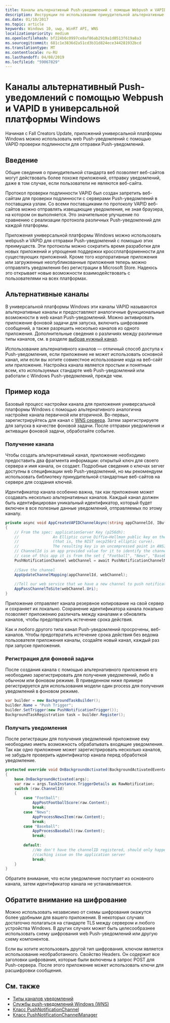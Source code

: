 ```yaml
---
title: Каналы альтернативный Push-уведомлений с помощью Webpush и VAPID в универсальной платформы Windows
description: Инструкции по использованию принудительной альтернативные каналы с протоколом VAPID из приложения UWP
ms.date: 01/10/2017
ms.topic: article
keywords: Windows 10, uwp, WinRT API, WNS
localizationpriority: medium
ms.openlocfilehash: bf224b6c0997ce8af86ab2919a1d0513f619a8a3
ms.sourcegitcommit: 681c1e3836d2a51cd3b31d824ece344281932bcd
ms.translationtype: MT
ms.contentlocale: ru-RU
ms.lasthandoff: 04/08/2019
ms.locfileid: "59067829"
---
```

# <a name="alternate-push-channels-using-webpush-and-vapid-in-uwp"></a>Каналы альтернативный Push-уведомлений с помощью Webpush и VAPID в универсальной платформы Windows 
Начиная с Fall Creators Update, приложений универсальной платформы Windows можно использовать web Push-уведомлений с помощью VAPID проверки подлинности для отправки Push-уведомлений.  

## <a name="introduction"></a>Введение
Общие сведения о принудительной стандарта веб позволяет веб-сайтов могут действовать более похоже приложений, отправку уведомлений, даже в том случае, если пользователи не являются веб-сайта.

Протокол проверки подлинности VAPID был создан запретить веб-сайтам для проверки подлинности с серверами Push-уведомлений в поставщика узлам. Со всеми поставщиками по протоколу VAPID веб-сайтов можно отправлять извещающие уведомления, не зная браузера, на котором он выполняется. Это значительное улучшение по сравнению с реализации протокола различных Push-уведомлений для каждой платформы. 

Приложения универсальной платформы Windows можно использовать webpush и VAPID для отправки Push-уведомлений с помощью этих преимуществ. Эти протоколы можно сократить время разработки для новых приложений и упрощения поддержки кроссплатформенности для существующих приложений. Кроме того корпоративные приложения или загруженные неопубликованные приложения теперь можно отправлять уведомления без регистрации в Microsoft Store. Надеюсь это открывает новые возможности взаимодействовать с пользователями на всех платформах.  

## <a name="alternate-channels"></a>Альтернативные каналы 
В универсальной платформы Windows эти каналы VAPID называются альтернативные каналы и предоставляют аналогичные функциональные возможности в web канал Push-уведомлений. Можно активировать приложение фоновой задачи для запуска, включить шифрование сообщений, а также разрешить несколько каналов из одного приложения. Дополнительные сведения о различиях между различные типы каналов, см. в разделе [выбрав нужный канал](channel-types.md).

Использование альтернативного каналов — отличный способ доступа к Push-уведомления, если приложение не может использовать основной канал, или если вы хотите совместное использование кода на веб-сайт или приложение. Настройка канала является простым и понятным всем, кто используемых стандарте web Push-уведомлений или работали с Windows Push-уведомлений, прежде чем.

## <a name="code-example"></a>Пример кода

Базовый процесс настройки канала для приложения универсальной платформы Windows с помощью альтернативного аналогична настройке канала первичной или вторичной. Во-первых, зарегистрируйтесь для канал с [WNS сервера](windows-push-notification-services--wns--overview.md). Затем зарегистрируете для запуска в качестве фоновой задачи. После отправки уведомления и активации фоновой задачи, обработайте событие.  

### <a name="get-a-channel"></a>Получение канала 
Чтобы создать альтернативный канал, приложение необходимо предоставить два фрагмента информации: открытый ключ для своего сервера и имя канала, он создает. Подробные сведения о ключах server доступны в спецификации web Push-уведомлений, но мы рекомендуем использовать библиотеку принудительной стандартные веб-сайтов на сервере для создания ключей.  

Идентификатор канала особенно важна, так как приложение может создавать несколько альтернативных каналов. Каждый канал должен быть идентифицирован уникальный идентификатор, который будет включен в все полезные данные уведомлений, отправляемых по этому каналу.  

```csharp
private async void AppCreateVAPIDChannelAsync(string appChannelId, IBuffer applicationServerKey) 
{ 
    // From the spec: applicationServer Key (p256dh):  
    //               An Elliptic curve Diffie–Hellman public key on the P-256 curve 
    //               (that is, the NIST secp256r1 elliptic curve).   
    //               The resulting key is an uncompressed point in ANSI X9.62 format             
    // ChannelId is an app provided value for it to identify the channel later.  
    // case of this app it is from the set { "Football", "News", "Baseball" } 
    PushNotificationChannel webChannel = await PushNotificationChannelManager.GetDefault().CreateRawPushNotificationChannelWithAlternateKeyForApplicationAsync(applicationServerKey, appChannelId); 
 
    //Save the channel  
    AppUpdateChannelMapping(appChannelId, webChannel); 
             
    //Tell our web service that we have a new channel to push notifications to 
    AppPassChannelToSite(webChannel.Uri); 
} 
```
Приложение отправляет канала резервное копирование на свой сервер и сохраняет их локально. Сохранение идентификатора канала локально позволяет приложению различать между каналами и обновлять каналов, чтобы предотвратить истечение срока действия.

Как и любого другого типа канал Push-уведомлений просрочены, веб-каналов. Чтобы предотвратить истечение срока действия без ведома пользователя приложения каналы, создайте новый канал, каждый раз при запуске приложения.    

### <a name="register-for-a-background-task"></a>Регистрация для фоновой задачи 

После создания канала с помощью альтернативного приложения его необходимо зарегистрировать для получения уведомлений, либо в обычном или фоновом режиме. В приведенном ниже примере регистрируется для использования модели один process для получения уведомлений в фоновом режиме.  

```csharp
var builder = new BackgroundTaskBuilder(); 
builder.Name = "Push Trigger"; 
builder.SetTrigger(new PushNotificationTrigger()); 
BackgroundTaskRegistration task = builder.Register(); 
```
### <a name="receive-the-notifications"></a>Получать уведомления 

После регистрации для получения уведомлений приложение ему необходимо иметь возможность обрабатывать входящие уведомления. Так как одно приложение может зарегистрировать несколько каналов, не забудьте проверить идентификатор канала перед обработкой уведомление.  

```csharp
protected override void OnBackgroundActivated(BackgroundActivatedEventArgs args) 
{ 
    base.OnBackgroundActivated(args); 
    var raw = args.TaskInstance.TriggerDetails as RawNotification; 
    switch (raw.ChannelId) 
    { 
        case "Football": 
            AppPostFootballScore(raw.Content); 
            break; 
        case "News": 
            AppProcessNewsItem(raw.Content); 
            break; 
        case "Baseball": 
            AppProcessBaseball(raw.Content); 
            break; 
 
        default: 
            //We don't have the channelID registered, should only happen in the case of a 
            //caching issue on the application server 
            break; 
    }                           
} 
```

Обратите внимание, что если уведомление поступает из основного канала, затем идентификатор канала не устанавливается.  

## <a name="note-on-encryption"></a>Обратите внимание на шифрование 

Можно использовать независимо от схемы шифрования окажутся более удобными для вашего приложения. В некоторых случаях достаточно полагаться на стандарте TLS между сервером и любого устройства Windows. В других случаях может быть целесообразнее использовать схему шифрования web Push-уведомлений или другую схему компонентов.  

Если вы хотите использовать другой тип шифрования, ключом является использование необработанного. Свойство Headers. Он содержит все заголовки шифрования, которые были включены в запрос POST для Push-сервера. После этого приложение может использовать ключи для расшифровки сообщения.  

## <a name="related-topics"></a>См. также
- [Типы каналов уведомлений](channel-types.md)
- [Службы push-уведомлений Windows (WNS)](windows-push-notification-services--wns--overview.md)
- [Класс PushNotificationChannel](https://docs.microsoft.com/uwp/api/windows.networking.pushnotifications.pushnotificationchannel)
- [Класс PushNotificationChannelManager](https://docs.microsoft.com/uwp/api/windows.networking.pushnotifications.pushnotificationchannelmanager)


